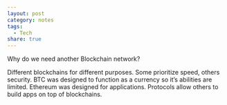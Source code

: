 ```yaml
---
layout: post
category: notes
tags:
  - Tech
share: true
---
```

Why do we need another Blockchain network?

Different blockchains for different purposes. Some prioritize speed, others security. BTC was designed to function as a currency so it’s abilities are limited. Ethereum was designed for applications. Protocols allow others to build apps on top of blockchains.